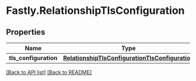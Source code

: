 # Fastly.RelationshipTlsConfiguration

## Properties

Name | Type | Description | Notes
------------ | ------------- | ------------- | -------------
**tls_configuration** | [**RelationshipTlsConfigurationTlsConfiguration**](RelationshipTlsConfigurationTlsConfiguration.md) |  | [optional] 



[[Back to API list]](../../README.md#endpoints) [[Back to README]](../../README.md)
